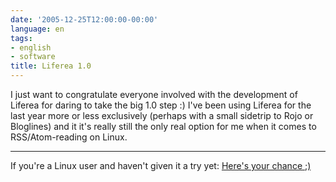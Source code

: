 ```yaml
---
date: '2005-12-25T12:00:00-00:00'
language: en
tags:
- english
- software
title: Liferea 1.0
---
```



I just want to congratulate everyone involved with the development of Liferea for daring to take the big 1.0 step :) I've been using Liferea for the last year more or less exclusively (perhaps with a small sidetrip to Rojo or Bloglines) and it it's really still the only real option for me when it comes to RSS/Atom-reading on Linux. 

-------------------------------



If you're a Linux user and haven't given it a try yet: <a href="http://liferea.sourceforge.net/">Here's your chance ;)</a>